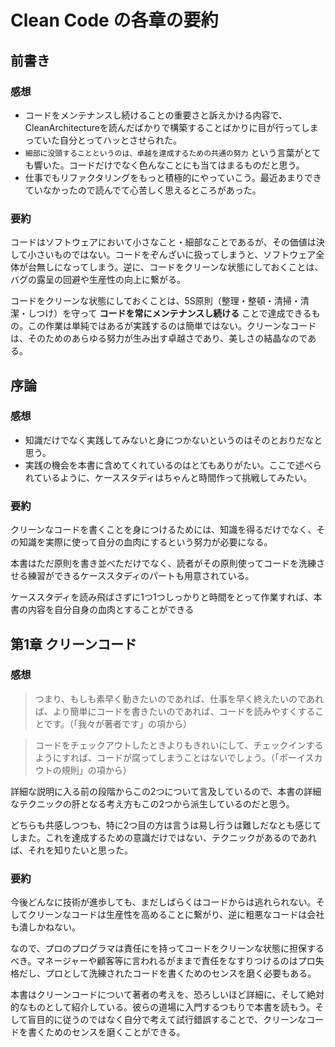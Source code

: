 # Clean Code の各章の要約

## 前書き

### 感想

* コードをメンテナンスし続けることの重要さと訴えかける内容で、CleanArchitectureを読んだばかりで構築することばかりに目が行ってしまっていた自分とってハッとさせられた。
* `細部に没頭することというのは、卓越を達成するための共通の努力` という言葉がとても響いた。コードだけでなく色んなことにも当てはまるものだと思う。
* 仕事でもリファクタリングをもっと積極的にやっていこう。最近あまりできていなかったので読んでて心苦しく思えるところがあった。

### 要約

コードはソフトウェアにおいて小さなこと・細部なことであるが、その価値は決して小さいものではない。コードをぞんざいに扱ってしまうと、ソフトウェア全体が台無しになってしまう。逆に、コードをクリーンな状態にしておくことは、バグの露呈の回避や生産性の向上に繋がる。

コードをクリーンな状態にしておくことは、5S原則（整理・整頓・清掃・清潔・しつけ）を守って **コードを常にメンテナンスし続ける** ことで達成できるもの。この作業は単純ではあるが実践するのは簡単ではない。クリーンなコードは、そのためのあらゆる努力が生み出す卓越さであり、美しさの結晶なのである。

## 序論

### 感想
* 知識だけでなく実践してみないと身につかないというのはそのとおりだなと思う。
* 実践の機会を本書に含めてくれているのはとてもありがたい。ここで述べられているように、ケーススタディはちゃんと時間作って挑戦してみたい。

### 要約
クリーンなコードを書くことを身につけるためには、知識を得るだけでなく、その知識を実際に使って自分の血肉にするという努力が必要になる。

本書はただ原則を書き並べただけでなく、読者がその原則使ってコードを洗練させる練習ができるケーススタディのパートも用意されている。

ケーススタディを読み飛ばさずに1つ1つしっかりと時間をとって作業すれば、本書の内容を自分自身の血肉とすることができる

## 第1章 クリーンコード

### 感想

> つまり、もしも素早く動きたいのであれば、仕事を早く終えたいのであれば、より簡単にコードを書きたいのであれば、コードを読みやすくすることです。（「我々が著者です」の項から）

> コードをチェックアウトしたときよりもきれいにして、チェックインするようにすれば、コードが腐ってしまうことはないでしょう。（「ボーイスカウトの規則」の項から）

詳細な説明に入る前の段階からこの2つについて言及しているので、本書の詳細なテクニックの肝となる考え方もこの2つから派生しているのだと思う。

どちらも共感しつつも、特に2つ目の方は言うは易し行うは難しだなとも感じてしまた。これを達成するための意識だけではない、テクニックがあるのであれば、それを知りたいと思った。

### 要約
今後どんなに技術が進歩しても、まだしばらくはコードからは逃れられない。そしてクリーンなコードは生産性を高めることに繋がり、逆に粗悪なコードは会社も潰しかねない。

なので、プロのプログラマは責任にを持ってコードをクリーンな状態に担保するべき。マネージャーや顧客等に言われるがままで責任をなすりつけるのはプロ失格だし、プロとして洗練されたコードを書くためのセンスを磨く必要もある。

本書はクリーンコードについて著者の考えを、恐ろしいほど詳細に、そして絶対的なものとして紹介している。彼らの道場に入門するつもりで本書を読もう。そして盲目的に従うのではなく自分で考えて試行錯誤することで、クリーンなコードを書くためのセンスを磨くことができる。
